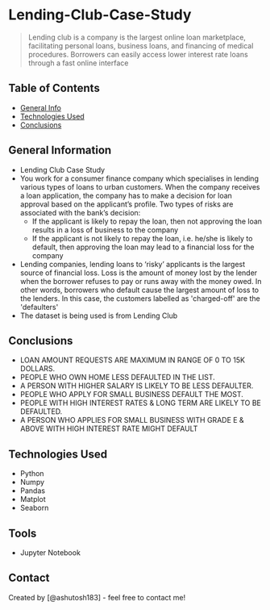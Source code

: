 # Lending-Club-Case-Study
> Lending club is a company is the largest online loan marketplace, facilitating personal loans, business loans, and financing of medical procedures. Borrowers can easily access lower interest rate loans through a fast online interface


## Table of Contents
* [General Info](#general-information)
* [Technologies Used](#technologies-used)
* [Conclusions](#conclusions)

<!-- You can include any other section that is pertinent to your problem -->

## General Information
- Lending Club Case Study
- You work for a consumer finance company which specialises in lending various types of loans to urban customers. When the company receives a loan application, the company has to make a decision for loan approval based on the applicant’s profile. Two types of risks are associated with the bank’s decision:
    * If the applicant is likely to repay the loan, then not approving the loan results in a loss of business to the company
    * If the applicant is not likely to repay the loan, i.e. he/she is likely to default, then approving the loan may lead to a financial loss for the company
- Lending companies, lending loans to ‘risky’ applicants is the largest source of financial loss. Loss is the amount of money lost by the lender when the borrower refuses to pay or runs away with the money owed. In other words, borrowers who default cause the largest amount of loss to the lenders. In this case, the customers labelled as 'charged-off' are the 'defaulters'
- The dataset is being used is from Lending Club

<!-- You don't have to answer all the questions - just the ones relevant to your project. -->

## Conclusions
- LOAN AMOUNT REQUESTS ARE MAXIMUM IN RANGE OF 0 TO 15K DOLLARS.
- PEOPLE WHO OWN HOME LESS DEFAULTED IN THE LIST.
- A PERSON WITH HIGHER SALARY IS LIKELY TO BE LESS DEFAULTER.
- PEOPLE WHO APPLY FOR SMALL BUSINESS DEFAULT THE MOST.
- PEOPLE WITH HIGH INTEREST RATES & LONG TERM ARE LIKELY TO BE DEFAULTED.
- A PERSON WHO APPLIES FOR SMALL BUSINESS WITH GRADE E & ABOVE WITH HIGH INTEREST RATE MIGHT DEFAULT

<!-- You don't have to answer all the questions - just the ones relevant to your project. -->


## Technologies Used
- Python
- Numpy
- Pandas
- Matplot
- Seaborn

## Tools
- Jupyter Notebook
<!-- As the libraries versions keep on changing, it is recommended to mention the version of library used in this project -->

## Contact
Created by [@ashutosh183] - feel free to contact me!


<!-- Optional -->
<!-- ## License -->
<!-- This project is open source and available under the [... License](). -->

<!-- You don't have to include all sections - just the one's relevant to your project -->
